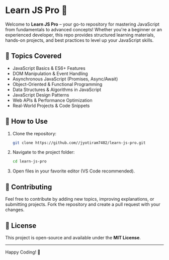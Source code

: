 # Learn JS Pro 🚀

Welcome to **Learn JS Pro** – your go-to repository for mastering JavaScript from fundamentals to advanced concepts! Whether you're a beginner or an experienced developer, this repo provides structured learning materials, hands-on projects, and best practices to level up your JavaScript skills.  

## 📌 Topics Covered
- JavaScript Basics & ES6+ Features
- DOM Manipulation & Event Handling
- Asynchronous JavaScript (Promises, Async/Await)
- Object-Oriented & Functional Programming
- Data Structures & Algorithms in JavaScript
- JavaScript Design Patterns
- Web APIs & Performance Optimization
- Real-World Projects & Code Snippets

## 🚀 How to Use
1. Clone the repository:
   ```sh
   git clone https://github.com//jyotiram7402/learn-js-pro.git
   ```
2. Navigate to the project folder:
   ```sh
   cd learn-js-pro
   ```
3. Open files in your favorite editor (VS Code recommended).

## 🤝 Contributing
Feel free to contribute by adding new topics, improving explanations, or submitting projects. Fork the repository and create a pull request with your changes.

## 📜 License
This project is open-source and available under the **MIT License**.

---
Happy Coding! 🚀
